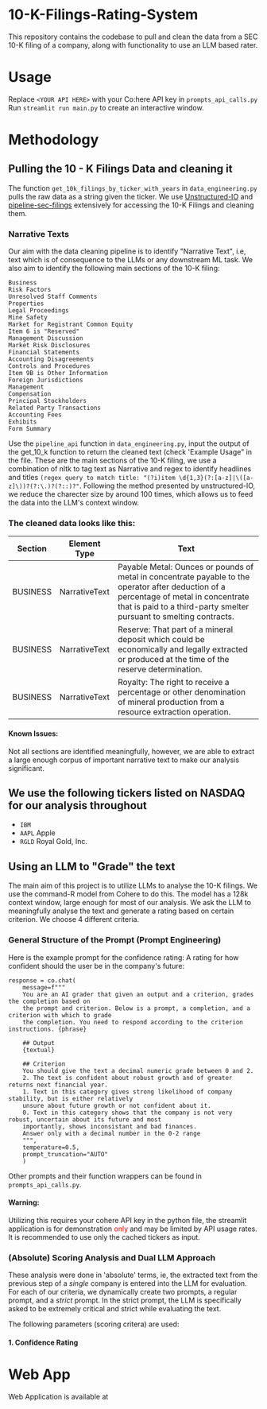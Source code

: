 # 10-K-Filings-Rating-System
This repository contains the codebase to pull and clean the data from a SEC 10-K filing of a company, along with functionality to use an LLM based rater. 

# Usage
Replace `<YOUR API HERE>` with your Co:here API key in `prompts_api_calls.py`
Run `streamlit run main.py` to create an interactive window.

# Methodology
## Pulling the 10 - K Filings Data and cleaning it
The function `get_10k_filings_by_ticker_with_years` in `data_engineering.py` pulls the raw data as a string given the ticker.
We use [Unstructured-IO](https://github.com/Unstructured-IO/unstructured) and [pipeline-sec-filings](https://github.com/Unstructured-IO/pipeline-sec-filings) extensively for accessing the 10-K Filings and cleaning them.

### Narrative Texts
Our aim with the data cleaning pipeline is to identify "Narrative Text", i.e, text which is of consequence to the LLMs or any downstream ML task. We also aim to identify the following main sections of the 10-K filing:
```
Business
Risk Factors
Unresolved Staff Comments
Properties
Legal Proceedings
Mine Safety
Market for Registrant Common Equity
Item 6 is "Reserved"
Management Discussion
Market Risk Disclosures
Financial Statements
Accounting Disagreements
Controls and Procedures
Item 9B is Other Information
Foreign Jurisdictions
Management
Compensation
Principal Stockholders
Related Party Transactions
Accounting Fees
Exhibits
Form Summary
```

Use the `pipeline_api` function in `data_engineering.py`, input the output of the get_10_k function to return the cleaned text (check 'Example Usage" in the file. These are the main sections of the 10-K filing, we use a combination of nltk to tag text as Narrative and regex to identify headlines and titles `(regex query to match title: "(?i)item \d{1,3}(?:[a-z]|\([a-z]\))?(?:\.)?(?::)?"`. Following the method presented by unstructured-IO, we reduce the charecter size by around 100 times, which allows us to feed the data into the LLM's context window.

### The cleaned data looks like this:
| Section  | Element Type | Text                                                                                                                                                                                                                                                                                                  |
|----------|--------------|-------------------------------------------------------------------------------------------------------------------------------------------------------------------------------------------------------------------------------------------------------------------------------------------------------|
| BUSINESS | NarrativeText| Payable Metal: Ounces or pounds of metal in concentrate payable to the operator after deduction of a percentage of metal in concentrate that is paid to a third-party smelter pursuant to smelting contracts.                                                                                        |
| BUSINESS | NarrativeText| Reserve: That part of a mineral deposit which could be economically and legally extracted or produced at the time of the reserve determination.                                                                                                                                                   |
| BUSINESS | NarrativeText| Royalty: The right to receive a percentage or other denomination of mineral production from a resource extraction operation.                                                                                                                                                                         |
#### Known Issues:
Not all sections are identified meaningfully, however, we are able to extract a large enough corpus of important narrative text to make our analysis significant.

## We use the following tickers listed on NASDAQ for our analysis throughout

- `IBM`
- `AAPL` Apple
- `RGLD` Royal Gold, Inc.

## Using an LLM to "Grade" the text 
The main aim of this project is to utilize LLMs to analyse the 10-K filings. We use the command-R model from Cohere to do this. The model has a 128k context window, large enough for most of our analysis. We ask the LLM to meaningfully analyse the text and generate a rating based on certain criterion. We choose 4 different criteria.

### General Structure of the Prompt (Prompt Engineering)
Here is the example prompt for the confidence rating: A rating for how confident should the user be in the company's future:

```
response = co.chat(
    message=f"""
    You are an AI grader that given an output and a criterion, grades the completion based on
    the prompt and criterion. Below is a prompt, a completion, and a criterion with which to grade
    the completion. You need to respond according to the criterion instructions. {phrase}

    ## Output
    {textual}

    ## Criterion 
    You should give the text a decimal numeric grade between 0 and 2.
    2. The text is confident about robust growth and of greater returns next financial year.
    1. Text in this category gives strong likelihood of company stability, but is either relatively
    unsure about future growth or not confident about it.
    0. Text in this category shows that the company is not very robust, uncertain about its future and most 
    importantly, shows inconsistant and bad finances. 
    Answer only with a decimal number in the 0-2 range
    """,
    temperature=0.5,
    prompt_truncation="AUTO"
    )
```
Other prompts and their function wrappers can be found in `prompts_api_calls.py`. 

#### Warning:
Utilizing this requires your cohere API key in the python file, the streamlit application is for demonstration <span style="color:red;">only</span> and may be limited by API usage rates. It is recommended to use only the cached tickers as input.

### (Absolute) Scoring Analysis and Dual LLM Approach
These analysis were done in 'absolute' terms, ie, the extracted text from the previous step of a *single* company is entered into the LLM for evaluation. For each of our criteria, we dynamically create two prompts, a regular prompt, and a *strict* prompt. In the strict prompt, the LLM is specifically asked to be extremely critical and strict while evaluating the text.

The following parameters (scoring critera) are used:

#### 1. Confidence Rating




# Web App
Web Application is available at
